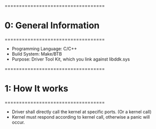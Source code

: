 ===================================

# 0: General Information

===================================

- Programming Language: C/C++
- Build System: Make/BTB
- Purpose: Driver Tool Kit, which you link against libddk.sys

===================================

# 1: How It works

===================================

- Driver shall directly call the kernel at specific ports. (Or a kernel call)
- Kernel must respond according to kernel call, otherwise a panic will occur.